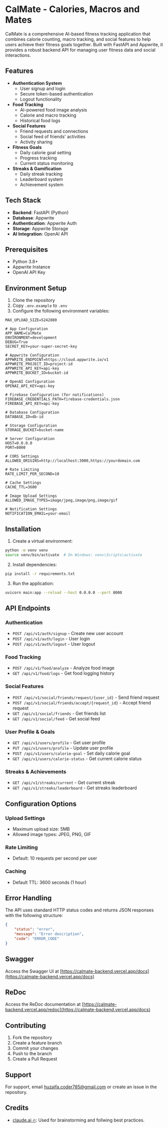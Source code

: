 # CalMate - Calories, Macros and Mates

CalMate is a comprehensive AI-based fitness tracking application that combines calorie counting, macro tracking, and social features to help users achieve their fitness goals together. Built with FastAPI and Appwrite, it provides a robust backend API for managing user fitness data and social interactions.

## Features

- **Authentication System**
  - User signup and login
  - Secure token-based authentication
  - Logout functionality
- **Food Tracking**
  - AI-powered food image analysis
  - Calorie and macro tracking
  - Historical food logs
- **Social Features**
  - Friend requests and connections
  - Social feed of friends' activities
  - Activity sharing
- **Fitness Goals**
  - Daily calorie goal setting
  - Progress tracking
  - Current status monitoring
- **Streaks & Gamification**
  - Daily streak tracking
  - Leaderboard system
  - Achievement system

## Tech Stack

- **Backend**: FastAPI (Python)
- **Database**: Appwrite
- **Authentication**: Appwrite Auth
- **Storage**: Appwrite Storage
- **AI Integration**: OpenAI API

## Prerequisites

- Python 3.8+
- Appwrite Instance
- OpenAI API Key

## Environment Setup

1. Clone the repository
2. Copy `.env.example` to `.env`
3. Configure the following environment variables:

```env
MAX_UPLOAD_SIZE=5242880

# App Configuration
APP_NAME=CalMate
ENVIRONMENT=development
DEBUG=True
SECRET_KEY=your-super-secret-key

# Appwrite Configuration
APPWRITE_ENDPOINT=https://cloud.appwrite.io/v1
APPWRITE_PROJECT_ID=project-id
APPWRITE_API_KEY=api-key
APPWRITE_BUCKET_ID=bucket-id

# OpenAI Configuration
OPENAI_API_KEY=api-key

# Firebase Configuration (for notifications)
FIREBASE_CREDENTIALS_PATH=firebase-credentials.json
FIREBASE_API_KEY=api-key

# Database Configuration
DATABASE_ID=db-id

# Storage Configuration
STORAGE_BUCKET=bucket-name

# Server Configuration
HOST=0.0.0.0
PORT=8000

# CORS Settings
ALLOWED_ORIGINS=http://localhost:3000,https://yourdomain.com

# Rate Limiting
RATE_LIMIT_PER_SECOND=10

# Cache Settings
CACHE_TTL=3600

# Image Upload Settings
ALLOWED_IMAGE_TYPES=image/jpeg,image/png,image/gif

# Notification Settings
NOTIFICATION_EMAIL=your-email
```

## Installation

1. Create a virtual environment:

```bash
python -m venv venv
source venv/bin/activate  # On Windows: venv\Scripts\activate
```

2. Install dependencies:

```bash
pip install -r requirements.txt
```

3. Run the application:

```bash
uvicorn main:app --reload --host 0.0.0.0 --port 8000
```

## API Endpoints

### Authentication

- `POST /api/v1/auth/signup` - Create new user account
- `POST /api/v1/auth/login` - User login
- `POST /api/v1/auth/logout` - User logout

### Food Tracking

- `POST /api/v1/food/analyze` - Analyze food image
- `GET /api/v1/food/logs` - Get food logging history

### Social Features

- `POST /api/v1/social/friends/request/{user_id}` - Send friend request
- `POST /api/v1/social/friends/accept/{request_id}` - Accept friend request
- `GET /api/v1/social/friends` - Get friends list
- `GET /api/v1/social/feed` - Get social feed

### User Profile & Goals

- `GET /api/v1/users/profile` - Get user profile
- `PUT /api/v1/users/profile` - Update user profile
- `POST /api/v1/users/calorie-goal` - Set daily calorie goal
- `GET /api/v1/users/calorie-status` - Get current calorie status

### Streaks & Achievements

- `GET /api/v1/streaks/current` - Get current streak
- `GET /api/v1/streaks/leaderboard` - Get streaks leaderboard

## Configuration Options

### Upload Settings

- Maximum upload size: 5MB
- Allowed image types: JPEG, PNG, GIF

### Rate Limiting

- Default: 10 requests per second per user

### Caching

- Default TTL: 3600 seconds (1 hour)

## Error Handling

The API uses standard HTTP status codes and returns JSON responses with the following structure:

```json
{
    "status": "error",
    "message": "Error description",
    "code": "ERROR_CODE"
}
```

## Swagger

Access the Swagger UI at [https://calmate-backend.vercel.app/docs](https://calmate-backend.vercel.app/docs)

## ReDoc

Access the ReDoc documentation at [https://calmate-backend.vercel.app/redoc](https://calmate-backend.vercel.app/docs)

## Contributing

1. Fork the repository
2. Create a feature branch
3. Commit your changes
4. Push to the branch
5. Create a Pull Request

## Support

For support, email [huzaifa.coder785@gmail.com](mailto:huzaifa.coder785@gmail.com) or create an issue in the repository.

## Credits

- [claude.ai 🔥](https://claude.ai/): Used for brainstorming and follwing best practices.
